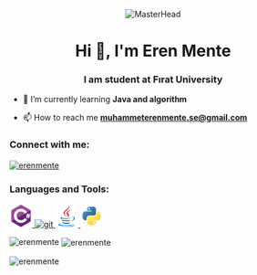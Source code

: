 <p align="center">
  <img src="https://media.istockphoto.com/id/1530973530/tr/foto%C4%9Fraf/software-development-concept.jpg?s=612x612&w=0&k=20&c=CMdchuu_-4VbH5U0hhytikgSPTkxfPB4uHQ6X9Nzf-Y=" alt="MasterHead">
</p>
<h1 align="center">Hi 👋, I'm Eren Mente</h1>
<h3 align="center">I am student at Fırat University</h3>

- 🌱 I’m currently learning **Java and algorithm**

- 📫 How to reach me **muhammeterenmente.se@gmail.com**

<h3 align="left">Connect with me:</h3>
<p align="left">
<a href="https://linkedin.com/in/erenmente" target="blank"><img align="center" src="https://raw.githubusercontent.com/rahuldkjain/github-profile-readme-generator/master/src/images/icons/Social/linked-in-alt.svg" alt="erenmente" height="30" width="40" /></a>
</p>

<h3 align="left">Languages and Tools:</h3>
<p align="left"> <a href="https://www.w3schools.com/cs/" target="_blank" rel="noreferrer"> <img src="https://raw.githubusercontent.com/devicons/devicon/master/icons/csharp/csharp-original.svg" alt="csharp" width="40" height="40"/> </a> <a href="https://git-scm.com/" target="_blank" rel="noreferrer"> <img src="https://www.vectorlogo.zone/logos/git-scm/git-scm-icon.svg" alt="git" width="40" height="40"/> </a> <a href="https://www.java.com" target="_blank" rel="noreferrer"> <img src="https://raw.githubusercontent.com/devicons/devicon/master/icons/java/java-original.svg" alt="java" width="40" height="40"/> </a> <a href="https://www.python.org" target="_blank" rel="noreferrer"> <img src="https://raw.githubusercontent.com/devicons/devicon/master/icons/python/python-original.svg" alt="python" width="40" height="40"/> </a> </p>

<p><img align="left" src="https://github-readme-stats.vercel.app/api/top-langs?username=erenmente&show_icons=true&locale=en&layout=compact" alt="erenmente" /></p>

<p>&nbsp;<img align="center" src="https://github-readme-stats.vercel.app/api?username=erenmente&show_icons=true&locale=en" alt="erenmente" /></p>

<p><img align="center" src="https://github-readme-streak-stats.herokuapp.com/?user=erenmente&" alt="erenmente" /></p>
